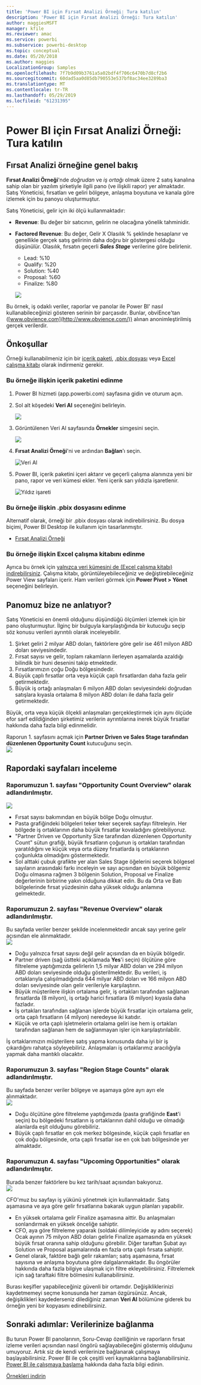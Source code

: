 ```yaml
---
title: 'Power BI için Fırsat Analizi Örneği: Tura katılın'
description: 'Power BI için Fırsat Analizi Örneği: Tura katılın'
author: maggiesMSFT
manager: kfile
ms.reviewer: amac
ms.service: powerbi
ms.subservice: powerbi-desktop
ms.topic: conceptual
ms.date: 05/20/2018
ms.author: maggies
LocalizationGroup: Samples
ms.openlocfilehash: 7f7b9d09b3761a5a02bdf4f706c6470b7d8cf2b6
ms.sourcegitcommit: 60dad5aa0d85db790553e537bf8ac34ee3289ba3
ms.translationtype: MT
ms.contentlocale: tr-TR
ms.lasthandoff: 05/29/2019
ms.locfileid: "61231395"
---
```

# <a name="opportunity-analysis-sample-for-power-bi-take-a-tour"></a>Power BI için Fırsat Analizi Örneği: Tura katılın

## <a name="overview-of-the-opportunity-analysis-sample"></a>Fırsat Analizi örneğine genel bakış
**Fırsat Analizi Örneği**'nde *doğrudan* ve *iş ortağı* olmak üzere 2 satış kanalına sahip olan bir yazılım şirketiyle ilgili pano (ve ilişkili rapor) yer almaktadır. Satış Yöneticisi, fırsatları ve geliri bölgeye, anlaşma boyutuna ve kanala göre izlemek için bu panoyu oluşturmuştur.

Satış Yöneticisi, gelir için iki ölçü kullanmaktadır:

* **Revenue**: Bu değer bir satıcının, gelirin ne olacağına yönelik tahminidir.
* **Factored Revenue**: Bu değer, Gelir X Olasılık % şeklinde hesaplanır ve genellikle gerçek satış gelirinin daha doğru bir göstergesi olduğu düşünülür. Olasılık, fırsatın geçerli ***Sales Stage*** verilerine göre belirlenir.
  * Lead: %10  
  * Qualify: %20  
  * Solution: %40  
  * Proposal: %60  
  * Finalize: %80

  ![](media/sample-opportunity-analysis/opportunity1.png)

Bu örnek, iş odaklı veriler, raporlar ve panolar ile Power BI' nasıl kullanabileceğinizi gösteren serinin bir parçasıdır. Bunlar, obviEnce'tan ([www.obvience.com](http://www.obvience.com/)) alınan anonimleştirilmiş gerçek verilerdir.

## <a name="prerequisites"></a>Önkoşullar

 Örneği kullanabilmeniz için bir [içerik paketi](https://docs.microsoft.com/power-bi/sample-opportunity-analysis#get-the-content-pack-for-this-sample), [.pbix dosyası](http://download.microsoft.com/download/9/1/5/915ABCFA-7125-4D85-A7BD-05645BD95BD8/Opportunity%20Analysis%20Sample%20PBIX.pbix) veya [Excel çalışma kitabı](http://go.microsoft.com/fwlink/?LinkId=529782) olarak indirmeniz gerekir.

### <a name="get-the-content-pack-for-this-sample"></a>Bu örneğe ilişkin içerik paketini edinme

1. Power BI hizmeti (app.powerbi.com) sayfasına gidin ve oturum açın.
2. Sol alt köşedeki **Veri Al** seçeneğini belirleyin.
   
    ![](media/sample-datasets/power-bi-get-data.png)
3. Görüntülenen Veri Al sayfasında **Örnekler** simgesini seçin.
   
   ![](media/sample-datasets/power-bi-samples-icon.png)
4. **Fırsat Analizi Örneği**'ni ve ardından **Bağlan**'ı seçin.  
  
   ![Veri Al](media/sample-opportunity-analysis/opportunity-connect.png)
   
5. Power BI, içerik paketini içeri aktarır ve geçerli çalışma alanınıza yeni bir pano, rapor ve veri kümesi ekler. Yeni içerik sarı yıldızla işaretlenir. 
   
   ![Yıldız işareti](media/sample-opportunity-analysis/opportunity-asterisk.png)
  
### <a name="get-the-pbix-file-for-this-sample"></a>Bu örneğe ilişkin .pbix dosyasını edinme

Alternatif olarak, örneği bir .pbix dosyası olarak indirebilirsiniz. Bu dosya biçimi, Power BI Desktop ile kullanım için tasarlanmıştır. 

 * [Fırsat Analizi Örneği](http://download.microsoft.com/download/9/1/5/915ABCFA-7125-4D85-A7BD-05645BD95BD8/Opportunity%20Analysis%20Sample%20PBIX.pbix)

### <a name="get-the-excel-workbook-for-this-sample"></a>Bu örneğe ilişkin Excel çalışma kitabını edinme
Ayrıca bu örnek için [ yalnızca veri kümesini de (Excel çalışma kitabı) indirebilirsiniz](http://go.microsoft.com/fwlink/?LinkId=529782). Çalışma kitabı, görüntüleyebileceğiniz ve değiştirebileceğiniz Power View sayfaları içerir. Ham verileri görmek için **Power Pivot > Yönet** seçeneğini belirleyin.


## <a name="what-is-our-dashboard-telling-us"></a>Panomuz bize ne anlatıyor?
Satış Yöneticisi en önemli olduğunu düşündüğü ölçümleri izlemek için bir pano oluşturmuştur. İlginç bir bulguyla karşılaştığında bir kutucuğu seçip söz konusu verileri ayrıntılı olarak inceleyebilir.

1. Şirket geliri 2 milyar ABD doları, faktörlere göre gelir ise 461 milyon ABD doları seviyesindedir.
2. Fırsat sayısı ve gelir, toplam rakamların ilerleyen aşamalarda azaldığı bilindik bir huni desenini takip etmektedir.
3. Fırsatlarımızın çoğu Doğu bölgesindedir.
4. Büyük çaplı fırsatlar orta veya küçük çaplı fırsatlardan daha fazla gelir getirmektedir.
5. Büyük iş ortağı anlaşmaları 6 milyon ABD doları seviyesindeki doğrudan satışlara kıyasla ortalama 8 milyon ABD doları ile daha fazla gelir getirmektedir.

Büyük, orta veya küçük ölçekli anlaşmaları gerçekleştirmek için aynı ölçüde efor sarf edildiğinden şirketimiz verilerin ayrıntılarına inerek büyük fırsatlar hakkında daha fazla bilgi edinmelidir.

Raporun 1. sayfasını açmak için **Partner Driven ve Sales Stage tarafından düzenlenen Opportunity Count** kutucuğunu seçin.  
![](media/sample-opportunity-analysis/opportunity2.png)

## <a name="explore-the-pages-in-the-report"></a>Rapordaki sayfaları inceleme
### <a name="page-1-of-our-report-is-titled-opportunity-count-overview"></a>Raporumuzun 1. sayfası "Opportunity Count Overview" olarak adlandırılmıştır.
![](media/sample-opportunity-analysis/opportunity3.png)

* Fırsat sayısı bakımından en büyük bölge Doğu olmuştur.  
* Pasta grafiğindeki bölgeleri teker teker seçerek sayfayı filtreleyin. Her bölgede iş ortaklarının daha büyük fırsatlar kovaladığını görebiliyoruz.   
* "Partner Driven ve Opportunity Size tarafından düzenlenen Opportunity Count" sütun grafiği, büyük fırsatların çoğunun iş ortakları tarafından yaratıldığını ve küçük veya orta düzey fırsatlarda iş ortaklarının çoğunlukta olmadığını göstermektedir.
* Sol alttaki çubuk grafikte yer alan Sales Stage öğelerini seçerek bölgesel sayıların arasındaki farkı inceleyin ve sayı açısından en büyük bölgemiz Doğu olmasına rağmen 3 bölgenin Solution, Proposal ve Finalize değerlerinin birbirine yakın olduğuna dikkat edin. Bu da Orta ve Batı bölgelerinde fırsat yüzdesinin daha yüksek olduğu anlamına gelmektedir.

### <a name="page-2-of-our-report-is-titled-revenue-overview"></a>Raporumuzun 2. sayfası "Revenue Overview" olarak adlandırılmıştır.
Bu sayfada veriler benzer şekilde incelenmektedir ancak sayı yerine gelir açısından ele alınmaktadır.  
![](media/sample-opportunity-analysis/opportunity4.png)

* Doğu yalnızca fırsat sayısı değil gelir açısından da en büyük bölgedir.  
* Partner driven (sağ üstteki açıklamada **Yes**'i seçin) ölçütüne göre filtreleme yaptığımızda gelirlerin 1,5 milyar ABD doları ve 294 milyon ABD doları seviyesinde olduğu gösterilmektedir. Bu verileri, iş ortaklarıyla çalışılmadığında 644 milyar ABD doları ve 166 milyon ABD doları seviyesinde olan gelir verileriyle karşılaştırın.  
* Büyük müşterilere ilişkin ortalama gelir, iş ortakları tarafından sağlanan fırsatlarda (8 milyon), iş ortağı harici fırsatlara (6 milyon) kıyasla daha fazladır.  
* İş ortakları tarafından sağlanan işlerde büyük fırsatlar için ortalama gelir, orta çaplı fırsatların (4 milyon) neredeyse iki katıdır.  
* Küçük ve orta çaplı işletmelerin ortalama geliri ise hem iş ortakları tarafından sağlanan hem de sağlanmayan işler için karşılaştırılabilir.   

İş ortaklarımızın müşterilere satış yapma konusunda daha iyi bir iş çıkardığını rahatça söyleyebiliriz.  Anlaşmaları iş ortaklarımız aracılığıyla yapmak daha mantıklı olacaktır.

### <a name="page-3-of-our-report-is-titled-region-stage-counts"></a>Raporumuzun 3. sayfası "Region Stage Counts" olarak adlandırılmıştır.
Bu sayfada benzer veriler bölgeye ve aşamaya göre ayrı ayrı ele alınmaktadır.  
![](media/sample-opportunity-analysis/opportunity5.png)

* Doğu ölçütüne göre filtreleme yaptığımızda (pasta grafiğinde **East**'i seçin) bu bölgedeki fırsatların iş ortaklarının dahil olduğu ve olmadığı alanlarda eşit olduğunu görebiliriz.
* Büyük çaplı fırsatlar en çok merkez bölgesinde, küçük çaplı fırsatlar en çok doğu bölgesinde, orta çaplı fırsatlar ise en çok batı bölgesinde yer almaktadır.

### <a name="page-4-of-our-report-is-titled-upcoming-opportunities"></a>Raporumuzun 4. sayfası "Upcoming Opportunities" olarak adlandırılmıştır.
Burada benzer faktörlere bu kez tarih/saat açısından bakıyoruz.  
![](media/sample-opportunity-analysis/opportunity6.png)

CFO'muz bu sayfayı iş yükünü yönetmek için kullanmaktadır. Satış aşamasına ve aya göre gelir fırsatlarına bakarak uygun planları yapabilir.

* En yüksek ortalama gelir Finalize aşamasına aittir. Bu anlaşmaları sonlandırmak en yüksek önceliğe sahiptir.
* CFO, aya göre filtreleme yaparak (soldaki dilimleyicide ay adını seçerek) Ocak ayının 75 milyon ABD doları gelirle Finalize aşamasında en yüksek büyük fırsat oranına sahip olduğunu görebilir. Diğer taraftan Şubat ayı Solution ve Proposal aşamalarında en fazla orta çaplı fırsata sahiptir.
* Genel olarak, faktöre bağlı gelir rakamları; satış aşamasına, fırsat sayısına ve anlaşma boyutuna göre dalgalanmaktadır. Bu öngörüler hakkında daha fazla bilgiye ulaşmak için filtre ekleyebilirsiniz. Filtrelemek için sağ taraftaki filtre bölmesini kullanabilirsiniz.

Burası keşifler yapabileceğiniz güvenli bir ortamdır. Değişikliklerinizi kaydetmemeyi seçme konusunda her zaman özgürsünüz. Ancak, değişiklikleri kaydederseniz dilediğiniz zaman **Veri Al** bölümüne giderek bu örneğin yeni bir kopyasını edinebilirsiniz.

## <a name="next-steps-connect-to-your-data"></a>Sonraki adımlar: Verilerinize bağlanma
Bu turun Power BI panolarının, Soru-Cevap özelliğinin ve raporların fırsat izleme verileri açısından nasıl öngörü sağlayabileceğini göstermiş olduğunu umuyoruz. Artık siz de kendi verilerinize bağlanarak çalışmaya başlayabilirsiniz. Power BI ile çok çeşitli veri kaynaklarına bağlanabilirsiniz. [Power BI ile çalışmaya başlama](service-get-started.md) hakkında daha fazla bilgi edinin.

[Örnekleri indirin](sample-datasets.md)  
